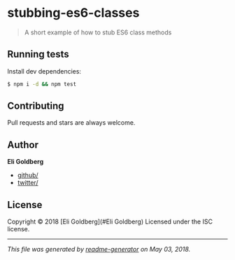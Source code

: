 # stubbing-es6-classes

> A short example of how to stub ES6 class methods

## Running tests

Install dev dependencies:

```sh
$ npm i -d && npm test
```

## Contributing

Pull requests and stars are always welcome.

## Author

**Eli Goldberg**

* [github/](https://github.com/Eli-Goldberg/await-dms)
* [twitter/](https://twitter.com/EliG0ldberg)

## License

Copyright © 2018 [Eli Goldberg](#Eli Goldberg)
Licensed under the ISC license.

***

_This file was generated by [readme-generator](https://github.com/jonschlinkert/readme-generator) on May 03, 2018._
